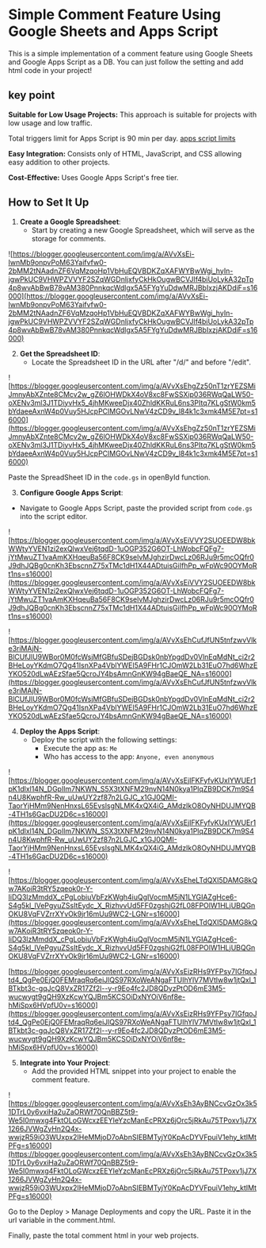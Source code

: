 # Simple Comment Feature Using Google Sheets and Apps Script

This is a simple implementation of a comment feature using Google Sheets and Google Apps Script as a DB. You can just follow the setting and add html code in your project!

## key point

**Suitable for Low Usage Projects:** This approach is suitable for projects with low usage and low traffic.

Total triggers limit for Apps Script is 90 min per day. [apps script limits](https://developers.google.com/apps-script/guides/services/quotas)

**Easy Integration:** Consists only of HTML, JavaScript, and CSS allowing easy addition to other projects.

**Cost-Effective:** Uses Google Apps Script's free tier.

## How to Set It Up

1. **Create a Google Spreadsheet**:
   - Start by creating a new Google Spreadsheet, which will serve as the storage for comments.

![https://blogger.googleusercontent.com/img/a/AVvXsEi-IwnMb9onpvPoM63Yaifvfw0-2bMM2tNAadnZF6VqMzqoHp1VbHuEQVBDKZqXAFWYBwWgi_hyIn-jgwPkUC9VHWPZVVYF2SZqWGDnljxfyCkHkOugwBCVJIf4biUoLykA32pTp4p8wvAbBwB78vAM380PnnkqcWdlgx5A5FYgYuDdwMRJBbIxzjAKDdiF=s16000](https://blogger.googleusercontent.com/img/a/AVvXsEi-IwnMb9onpvPoM63Yaifvfw0-2bMM2tNAadnZF6VqMzqoHp1VbHuEQVBDKZqXAFWYBwWgi_hyIn-jgwPkUC9VHWPZVVYF2SZqWGDnljxfyCkHkOugwBCVJIf4biUoLykA32pTp4p8wvAbBwB78vAM380PnnkqcWdlgx5A5FYgYuDdwMRJBbIxzjAKDdiF=s16000)

2. **Get the Spreadsheet ID**:
   - Locate the Spreadsheet ID in the URL after "/d/" and before "/edit".

![https://blogger.googleusercontent.com/img/a/AVvXsEhgZz50nT1zrYEZSMiJmnyAbXZnte8CMcv2w_gZ6lOHWDkX4oV8xc8FwSSXip036RWqQaLW50-oXENv3ml3J1TDiyvHx5_4jhMKweeDjx40ZhldKKRuL6ns3PItq7KLgStW0km5bYdaeeAxnW4p0Vuy5HJcpPClMGOvLNwV4zCD9v_l84k1c3xmk4M5E7pt=s16000](https://blogger.googleusercontent.com/img/a/AVvXsEhgZz50nT1zrYEZSMiJmnyAbXZnte8CMcv2w_gZ6lOHWDkX4oV8xc8FwSSXip036RWqQaLW50-oXENv3ml3J1TDiyvHx5_4jhMKweeDjx40ZhldKKRuL6ns3PItq7KLgStW0km5bYdaeeAxnW4p0Vuy5HJcpPClMGOvLNwV4zCD9v_l84k1c3xmk4M5E7pt=s16000)

Paste the SpreadSheet ID in the `code.gs` in openById function.

3. **Configure Google Apps Script**:

- Navigate to Google Apps Script, paste the provided script from `code.gs` into the script editor.

![https://blogger.googleusercontent.com/img/a/AVvXsEiVVY2SUOEEDW8bkWWtyYVEN1zi2exQlwxVej6tqdD-1uOGP352G6OT-LhWobcFQFg7-jYtMwuZT1vaAmKXHqeuBa56F8CK9selvMJghzirDwcLz06RJu9r5mcOQfr0J9dhJQBg0cnKh3EbscnnZ75xTMc1dH1X44ADtuisGiIfhPp_wFpWc90OYMoRt1ns=s16000](https://blogger.googleusercontent.com/img/a/AVvXsEiVVY2SUOEEDW8bkWWtyYVEN1zi2exQlwxVej6tqdD-1uOGP352G6OT-LhWobcFQFg7-jYtMwuZT1vaAmKXHqeuBa56F8CK9selvMJghzirDwcLz06RJu9r5mcOQfr0J9dhJQBg0cnKh3EbscnnZ75xTMc1dH1X44ADtuisGiIfhPp_wFpWc90OYMoRt1ns=s16000)

![https://blogger.googleusercontent.com/img/a/AVvXsEhCufJfUN5tnfzwvVlke3riMAjN-BlCUfJlU9WBor0M0fcWsjMfGBfuSDejBGDsk0nbYpgdDv0VlnEqMdNt_ci2r2BHeLoyYKdmO7Qg41IsnXPa4VblYWEI5A9FHr1CJOmW2Lb31EuO7hd6WhzEYKO520dLwAEzSfae5QcroJY4bsAmnGnKW94gBaeQE_NA=s16000](https://blogger.googleusercontent.com/img/a/AVvXsEhCufJfUN5tnfzwvVlke3riMAjN-BlCUfJlU9WBor0M0fcWsjMfGBfuSDejBGDsk0nbYpgdDv0VlnEqMdNt_ci2r2BHeLoyYKdmO7Qg41IsnXPa4VblYWEI5A9FHr1CJOmW2Lb31EuO7hd6WhzEYKO520dLwAEzSfae5QcroJY4bsAmnGnKW94gBaeQE_NA=s16000)

4. **Deploy the Apps Script**:
   - Deploy the script with the following settings:
     - Execute the app as: `Me`
     - Who has access to the app: `Anyone, even anonymous`

![https://blogger.googleusercontent.com/img/a/AVvXsEjIFKFyfvKUxlYWUEr1pK1dlxl14N_DGpIlm7NKWN_S5X3tXNFM29nvN14N0kya1PlqZB9DCK7m9S4n4U8KwphfR-Rw_uUwUY2zf87n2LGJC_x1GJ0QMI-TaorYjHMm9NenHnxsL65EvslsgNLMK4xQX4iG_AMdzIkO8OyNHDUJMYQB-4TH1s6GacDU2D6c=s16000](https://blogger.googleusercontent.com/img/a/AVvXsEjIFKFyfvKUxlYWUEr1pK1dlxl14N_DGpIlm7NKWN_S5X3tXNFM29nvN14N0kya1PlqZB9DCK7m9S4n4U8KwphfR-Rw_uUwUY2zf87n2LGJC_x1GJ0QMI-TaorYjHMm9NenHnxsL65EvslsgNLMK4xQX4iG_AMdzIkO8OyNHDUJMYQB-4TH1s6GacDU2D6c=s16000)

![https://blogger.googleusercontent.com/img/a/AVvXsEheLTdQXI5DAMG8kQw7AKoiR3tRY5zqeok0r-Y-IiDQ3lzMmddX_cPgLobiuVbFzKWgh4iuQgIVocmM5jN1LYGIAZgHce6-S4g5kl_lVePgyuZSsItEydc_X_RizhvvUd5FF0zgshjG2fL08FPOlW1HLjUBQGnOKU8VqFVZrrXYvOk9jr16mUu9WC2-LGNr=s16000](https://blogger.googleusercontent.com/img/a/AVvXsEheLTdQXI5DAMG8kQw7AKoiR3tRY5zqeok0r-Y-IiDQ3lzMmddX_cPgLobiuVbFzKWgh4iuQgIVocmM5jN1LYGIAZgHce6-S4g5kl_lVePgyuZSsItEydc_X_RizhvvUd5FF0zgshjG2fL08FPOlW1HLjUBQGnOKU8VqFVZrrXYvOk9jr16mUu9WC2-LGNr=s16000)

[https://blogger.googleusercontent.com/img/a/AVvXsEizRHs9YFPsy7IGfqoJtd4_QgPe0EjQ0FEMraqRq6eiJlQS97RXoWeANgaFTUIhYlV7MVtlw8w1jtQxl_1BTkbt3c-gqJcQ8VxZR17Zf2l--y-r9Eo4fc2JD8QDyzPtOD6mE3M5-wucwygt9gQH9XzKcwYQJBm5KCSOiDxNYOiV6nf8e-hMiSpx6HVpfU0v=s16000](https://blogger.googleusercontent.com/img/a/AVvXsEizRHs9YFPsy7IGfqoJtd4_QgPe0EjQ0FEMraqRq6eiJlQS97RXoWeANgaFTUIhYlV7MVtlw8w1jtQxl_1BTkbt3c-gqJcQ8VxZR17Zf2l--y-r9Eo4fc2JD8QDyzPtOD6mE3M5-wucwygt9gQH9XzKcwYQJBm5KCSOiDxNYOiV6nf8e-hMiSpx6HVpfU0v=s16000)

5. **Integrate into Your Project**:
   - Add the provided HTML snippet into your project to enable the comment feature.

![https://blogger.googleusercontent.com/img/a/AVvXsEh3AyBNCcvGzOx3k51DTrL0y6vxiHa2uZaORWf70QnBBZ5t9-We5I0mwxg4FktOLoGWcxzEEYIeYzcManEcPRXz6jOrc5jRkAu75TPoxv1jJ7X1266JVWgZyHn2Q4x-wwjzR59iO3WUxpx2IHeMMjoD7oAbnSIEBMTyjY0KpAcDYVFpuiV1ehy_ktIMtPFg=s16000](https://blogger.googleusercontent.com/img/a/AVvXsEh3AyBNCcvGzOx3k51DTrL0y6vxiHa2uZaORWf70QnBBZ5t9-We5I0mwxg4FktOLoGWcxzEEYIeYzcManEcPRXz6jOrc5jRkAu75TPoxv1jJ7X1266JVWgZyHn2Q4x-wwjzR59iO3WUxpx2IHeMMjoD7oAbnSIEBMTyjY0KpAcDYVFpuiV1ehy_ktIMtPFg=s16000)

Go to the Deploy > Manage Deployments and copy the URL. Paste it in the url variable in the comment.html.

Finally, paste the total comment html in your web projects.
